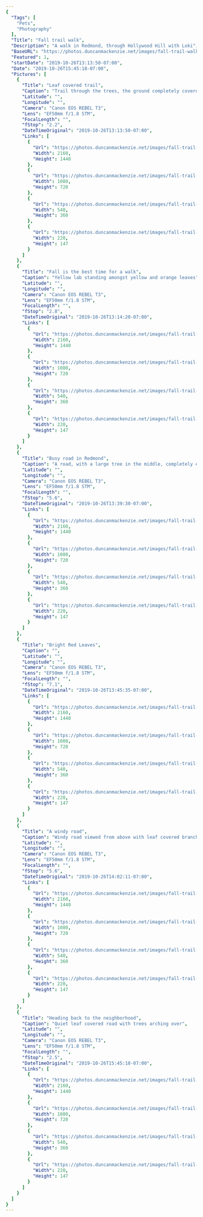 ```yaml
---
{
  "Tags": [
    "Pets",
    "Photography"
  ],
  "Title": "Fall trail walk",
  "Description": "A walk in Redmond, through Hollywood Hill with Loki",
  "BaseURL": "https://photos.duncanmackenzie.net/images/fall-trail-walk",
  "Featured": 1,
  "startDate": "2019-10-26T13:13:50-07:00",
  "Date": "2019-10-26T15:45:18-07:00",
  "Pictures": [
    {
      "Title": "Leaf covered trail",
      "Caption": "Trail through the trees, the ground completely covered with fall leaves",
      "Latitude": "",
      "Longitude": "",
      "Camera": "Canon EOS REBEL T3",
      "Lens": "EF50mm f/1.8 STM",
      "FocalLength": "",
      "fStop": "2.2",
      "DateTimeOriginal": "2019-10-26T13:13:50-07:00",
      "Links": [
        {
          "Url": "https://photos.duncanmackenzie.net/images/fall-trail-walk/falltrailwalk-1-2160.jpg",
          "Width": 2160,
          "Height": 1440
        },
        {
          "Url": "https://photos.duncanmackenzie.net/images/fall-trail-walk/falltrailwalk-1-1080.jpg",
          "Width": 1080,
          "Height": 720
        },
        {
          "Url": "https://photos.duncanmackenzie.net/images/fall-trail-walk/falltrailwalk-1-540.jpg",
          "Width": 540,
          "Height": 360
        },
        {
          "Url": "https://photos.duncanmackenzie.net/images/fall-trail-walk/falltrailwalk-1-220.jpg",
          "Width": 220,
          "Height": 147
        }
      ]
    },
    {
      "Title": "Fall is the best time for a walk",
      "Caption": "Yellow lab standing amongst yellow and orange leaves",
      "Latitude": "",
      "Longitude": "",
      "Camera": "Canon EOS REBEL T3",
      "Lens": "EF50mm f/1.8 STM",
      "FocalLength": "",
      "fStop": "2.8",
      "DateTimeOriginal": "2019-10-26T13:14:20-07:00",
      "Links": [
        {
          "Url": "https://photos.duncanmackenzie.net/images/fall-trail-walk/falltrailwalk-2-2160.jpg",
          "Width": 2160,
          "Height": 1440
        },
        {
          "Url": "https://photos.duncanmackenzie.net/images/fall-trail-walk/falltrailwalk-2-1080.jpg",
          "Width": 1080,
          "Height": 720
        },
        {
          "Url": "https://photos.duncanmackenzie.net/images/fall-trail-walk/falltrailwalk-2-540.jpg",
          "Width": 540,
          "Height": 360
        },
        {
          "Url": "https://photos.duncanmackenzie.net/images/fall-trail-walk/falltrailwalk-2-220.jpg",
          "Width": 220,
          "Height": 147
        }
      ]
    },
    {
      "Title": "Busy road in Redmond",
      "Caption": "A road, with a large tree in the middle, completely empty of traffic, but with some leaves scattered over the ground",
      "Latitude": "",
      "Longitude": "",
      "Camera": "Canon EOS REBEL T3",
      "Lens": "EF50mm f/1.8 STM",
      "FocalLength": "",
      "fStop": "5.6",
      "DateTimeOriginal": "2019-10-26T13:39:30-07:00",
      "Links": [
        {
          "Url": "https://photos.duncanmackenzie.net/images/fall-trail-walk/falltrailwalk-3-2160.jpg",
          "Width": 2160,
          "Height": 1440
        },
        {
          "Url": "https://photos.duncanmackenzie.net/images/fall-trail-walk/falltrailwalk-3-1080.jpg",
          "Width": 1080,
          "Height": 720
        },
        {
          "Url": "https://photos.duncanmackenzie.net/images/fall-trail-walk/falltrailwalk-3-540.jpg",
          "Width": 540,
          "Height": 360
        },
        {
          "Url": "https://photos.duncanmackenzie.net/images/fall-trail-walk/falltrailwalk-3-220.jpg",
          "Width": 220,
          "Height": 147
        }
      ]
    },
    {
      "Title": "Bright Red Leaves",
      "Caption": "",
      "Latitude": "",
      "Longitude": "",
      "Camera": "Canon EOS REBEL T3",
      "Lens": "EF50mm f/1.8 STM",
      "FocalLength": "",
      "fStop": "7.1",
      "DateTimeOriginal": "2019-10-26T13:45:35-07:00",
      "Links": [
        {
          "Url": "https://photos.duncanmackenzie.net/images/fall-trail-walk/falltrailwalk-4-2160.jpg",
          "Width": 2160,
          "Height": 1440
        },
        {
          "Url": "https://photos.duncanmackenzie.net/images/fall-trail-walk/falltrailwalk-4-1080.jpg",
          "Width": 1080,
          "Height": 720
        },
        {
          "Url": "https://photos.duncanmackenzie.net/images/fall-trail-walk/falltrailwalk-4-540.jpg",
          "Width": 540,
          "Height": 360
        },
        {
          "Url": "https://photos.duncanmackenzie.net/images/fall-trail-walk/falltrailwalk-4-220.jpg",
          "Width": 220,
          "Height": 147
        }
      ]
    },
    {
      "Title": "A windy road",
      "Caption": "Windy road viewed from above with leaf covered branches crossing over the road, power lines visible",
      "Latitude": "",
      "Longitude": "",
      "Camera": "Canon EOS REBEL T3",
      "Lens": "EF50mm f/1.8 STM",
      "FocalLength": "",
      "fStop": "5.6",
      "DateTimeOriginal": "2019-10-26T14:02:11-07:00",
      "Links": [
        {
          "Url": "https://photos.duncanmackenzie.net/images/fall-trail-walk/falltrailwalk-5-2160.jpg",
          "Width": 2160,
          "Height": 1440
        },
        {
          "Url": "https://photos.duncanmackenzie.net/images/fall-trail-walk/falltrailwalk-5-1080.jpg",
          "Width": 1080,
          "Height": 720
        },
        {
          "Url": "https://photos.duncanmackenzie.net/images/fall-trail-walk/falltrailwalk-5-540.jpg",
          "Width": 540,
          "Height": 360
        },
        {
          "Url": "https://photos.duncanmackenzie.net/images/fall-trail-walk/falltrailwalk-5-220.jpg",
          "Width": 220,
          "Height": 147
        }
      ]
    },
    {
      "Title": "Heading back to the neighborhood",
      "Caption": "Quiet leaf covered road with trees arching over",
      "Latitude": "",
      "Longitude": "",
      "Camera": "Canon EOS REBEL T3",
      "Lens": "EF50mm f/1.8 STM",
      "FocalLength": "",
      "fStop": "2.5",
      "DateTimeOriginal": "2019-10-26T15:45:18-07:00",
      "Links": [
        {
          "Url": "https://photos.duncanmackenzie.net/images/fall-trail-walk/falltrailwalk-6-2160.jpg",
          "Width": 2160,
          "Height": 1440
        },
        {
          "Url": "https://photos.duncanmackenzie.net/images/fall-trail-walk/falltrailwalk-6-1080.jpg",
          "Width": 1080,
          "Height": 720
        },
        {
          "Url": "https://photos.duncanmackenzie.net/images/fall-trail-walk/falltrailwalk-6-540.jpg",
          "Width": 540,
          "Height": 360
        },
        {
          "Url": "https://photos.duncanmackenzie.net/images/fall-trail-walk/falltrailwalk-6-220.jpg",
          "Width": 220,
          "Height": 147
        }
      ]
    }
  ]
}
---
```

